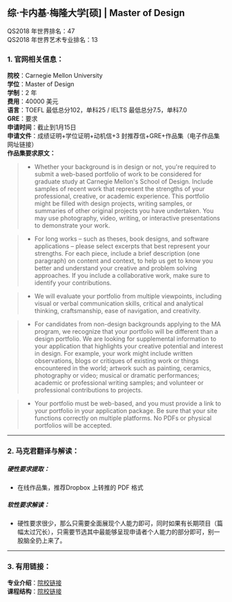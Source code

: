 ## 综·卡内基·梅隆大学[硕] | Master of Design

QS2018 年世界排名：47  
QS2018 年世界艺术专业排名：13

### 1. 官网相关信息：

**院校**：Carnegie Mellon University  
**学位**：Master of Design  
**学制**：2 年  
**费用**：40000 美元  
**语言**：TOEFL 最低总分102，单科25 / IELTS 最低总分7.5，单科7.0  
**GRE**：要求    
**申请时间**：截止到1月15日  
**申请文件**：成绩证明+学位证明+动机信+3 封推荐信+GRE+作品集（电子作品集网址链接）  
**作品集要求原文：**   

> - Whether your background is in design or not, you're required to submit a web-based portfolio of work to be considered for graduate study at Carnegie Mellon's School of Design. Include samples of recent work that represent the strengths of your professional, creative, or academic experience. This portfolio might be filled with design projects, writing samples, or summaries of other original projects you have undertaken. You may use photography, video, writing, or interactive presentations to demonstrate your work.

> - For long works – such as theses, book designs, and software applications – please select excerpts that best represent your strengths. For each piece, include a brief description (one paragraph) on content and context, to help us get to know you better and understand your creative and problem solving approaches. If you include a collaborative work, make sure to identify your contributions.

> - We will evaluate your portfolio from multiple viewpoints, including visual or verbal communication skills, critical and analytical thinking, craftsmanship, ease of navigation, and creativity.

> - For candidates from non-design backgrounds applying to the MA program, we recognize that your portfolio will be different than a design portfolio. We are looking for supplemental information to your application that highlights your creative potential and interest in design. For example, your work might include written observations, blogs or critiques of existing work or things encountered in the world; artwork such as painting, ceramics, photography or video; musical or dramatic performances; academic or professional writing samples; and volunteer or professional contributions to projects.

> - Your portfolio must be web-based, and you must provide a link to your portfolio in your application package. Be sure that your site functions correctly on multiple platforms. No PDFs or physical portfolios will be accepted.

---


### 2. 马克君翻译与解读：

##### 硬性要求提取：
- 在线作品集，推荐Dropbox 上转推的 PDF 格式


##### 软性要求解读：
- 硬性要求很少，那么只需要全面展现个人能力即可，同时如果有长期项目（篇幅太过冗长），只需要节选其中最能够呈现申请者个人能力的部分即可，别一股脑全扔上来了。


---


### 3. 有用链接：

**专业介绍**：[院校链接](https://design.cmu.edu/content/master-design)  
**课程结构**：[院校链接](https://design.cmu.edu/content/program-framework)
